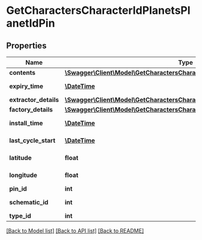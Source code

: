 # GetCharactersCharacterIdPlanetsPlanetIdPin

## Properties
Name | Type | Description | Notes
------------ | ------------- | ------------- | -------------
**contents** | [**\Swagger\Client\Model\GetCharactersCharacterIdPlanetsPlanetIdContent[]**](GetCharactersCharacterIdPlanetsPlanetIdContent.md) | contents array | [optional] 
**expiry_time** | [**\DateTime**](\DateTime.md) | expiry_time string | [optional] 
**extractor_details** | [**\Swagger\Client\Model\GetCharactersCharacterIdPlanetsPlanetIdExtractorDetails**](GetCharactersCharacterIdPlanetsPlanetIdExtractorDetails.md) |  | [optional] 
**factory_details** | [**\Swagger\Client\Model\GetCharactersCharacterIdPlanetsPlanetIdFactoryDetails**](GetCharactersCharacterIdPlanetsPlanetIdFactoryDetails.md) |  | [optional] 
**install_time** | [**\DateTime**](\DateTime.md) | install_time string | [optional] 
**last_cycle_start** | [**\DateTime**](\DateTime.md) | last_cycle_start string | [optional] 
**latitude** | **float** | latitude number | 
**longitude** | **float** | longitude number | 
**pin_id** | **int** | pin_id integer | 
**schematic_id** | **int** | schematic_id integer | [optional] 
**type_id** | **int** | type_id integer | 

[[Back to Model list]](../../README.md#documentation-for-models) [[Back to API list]](../../README.md#documentation-for-api-endpoints) [[Back to README]](../../README.md)

